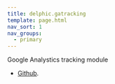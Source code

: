 ```yaml
---
title: delphic.gatracking
template: page.html
nav_sort: 1
nav_groups:
  - primary
---
```


Google Analystics tracking module

* [Github](https://github.com/delphic-digital/delphic.gatracking).